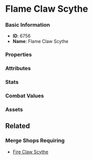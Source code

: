 # Flame Claw Scythe

<no description available>

### Basic Information

- **ID**: 6756
- **Name**: Flame Claw Scythe

### Properties


### Attributes


### Stats


### Combat Values


### Assets


## Related

### Merge Shops Requiring

- [Fire Claw Scythe](../merge-shops/107-fire-claw-scythe.md)


